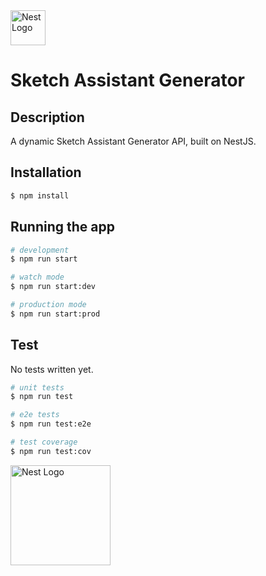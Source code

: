 <img src="https://upload.wikimedia.org/wikipedia/commons/5/59/Sketch_Logo.svg" width="56" alt="Nest Logo" />

# Sketch Assistant Generator

## Description

A dynamic Sketch Assistant Generator API, built on NestJS.

## Installation

```bash
$ npm install
```

## Running the app

```bash
# development
$ npm run start

# watch mode
$ npm run start:dev

# production mode
$ npm run start:prod
```

## Test

No tests written yet.

```bash
# unit tests
$ npm run test

# e2e tests
$ npm run test:e2e

# test coverage
$ npm run test:cov
```

<img src="https://nestjs.com/img/logo_text.svg" width="160" alt="Nest Logo" />

